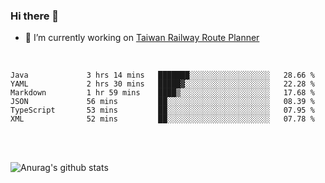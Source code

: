### Hi there 👋

- 🔭 I’m currently working on [Taiwan Railway Route Planner](https://github.com/Taiwan-Railway-Route-Planner)

<br/>

<!--START_SECTION:waka-->

```text
Java             3 hrs 14 mins   ███████░░░░░░░░░░░░░░░░░░   28.66 %
YAML             2 hrs 30 mins   █████▓░░░░░░░░░░░░░░░░░░░   22.28 %
Markdown         1 hr 59 mins    ████▒░░░░░░░░░░░░░░░░░░░░   17.68 %
JSON             56 mins         ██░░░░░░░░░░░░░░░░░░░░░░░   08.39 %
TypeScript       53 mins         ██░░░░░░░░░░░░░░░░░░░░░░░   07.95 %
XML              52 mins         ██░░░░░░░░░░░░░░░░░░░░░░░   07.78 %
```

<!--END_SECTION:waka-->

<br/>
<br/>

![Anurag's github stats](https://github-readme-stats.vercel.app/api?username=DepickereSven&show_icons=true&theme=tokyonight)



<!--
**DepickereSven/DepickereSven** is a ✨ _special_ ✨ repository because its `README.md` (this file) appears on your GitHub profile.

Here are some ideas to get you started:

- 🔭 I’m currently working on ...
- 🌱 I’m currently learning ...
- 👯 I’m looking to collaborate on ...
- 🤔 I’m looking for help with ...
- 💬 Ask me about ...
- 📫 How to reach me: ...
- 😄 Pronouns: ...
- ⚡ Fun fact: ...
-->
